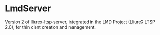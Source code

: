 LmdServer
=========

Version 2 of lliurex-ltsp-server, integrated in the LMD Project (LliureX LTSP 2.0), for thin cient creation and management.
